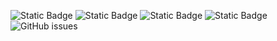 ![Static Badge](https://img.shields.io/badge/blacklists-60-000000) ![Static Badge](https://img.shields.io/badge/blacklisted-3021047-cc0000) ![Static Badge](https://img.shields.io/badge/whitelisted-2242-00CC00) ![Static Badge](https://img.shields.io/badge/streaming_blacklist-28107-000000) ![GitHub issues](https://img.shields.io/github/issues/fabriziosalmi/blacklists)
